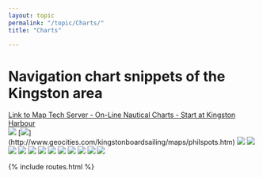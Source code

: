 ```yaml
---
layout: topic
permalink: "/topic/Charts/"
title: "Charts"

---
```


<h1>Navigation chart snippets of the Kingston area</h1>
<a href="http://mapserver.maptech.com/bp/mapserver/index.cfm?lat=44.2042515869&lon=-76.4490023743&scale=80000&zoom=50&type=0">Link to Map Tech Server - On-Line Nautical Charts - Start at Kingston Harbour</a><br>

<img src="http://k7waterfront.org/Images/Chart-KingstonHarbour2.jpg" border="0">
[<img src="Images/WaveSailingSpots.jpg">](http://www.geocities.com/kingstonboardsailing/maps/philspots.htm)
<img src="Images/Chart-GreenBay.jpg" class="chart">
<img src="http://k7waterfront.org/Images/Chart-Milton-Spectacles.jpg">
<img src="http://k7waterfront.org/Images/Chart-BrownsBay.jpg">
<img src="http://k7waterfront.org/Images/MiltonIslandDetail.jpg">
<img src="http://k7waterfront.org/Images/GardenIsland.jpg">
<img src="http://k7waterfront.org/Images/Simcoe-Horseshoe-Melville-Snake.jpg">
<img src="http://k7waterfront.org/Images/Simcoe-Horseshoe.jpg">
<img src="http://k7waterfront.org/Images/MainDuck-Yorkshire.jpg">
<img src="http://k7waterfront.org/Images/PrinyerCove.jpg">
<img src="http://k7waterfront.org/Images/BrakeyBay.jpg">
<img src="http://k7waterfront.org/Images/Chart-Confed.jpg">
<img src="http://k7waterfront.org/Images/CharityShoal.jpg">

{% include routes.html %}
